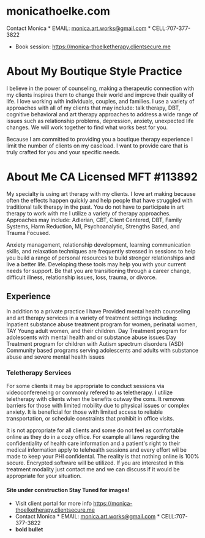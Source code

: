 # monicathoelke.com

Contact Monica * EMAIL: monica.art.works@gmail.com * CELL:707-377-3822 
* Book session: https://monica-thoelketherapy.clientsecure.me

# About My Boutique Style Practice
I believe in the power of counseling, making a therapeutic connection with my clients inspires them to change their world and improve their quality of life. I love working with individuals, couples, and families. I use a variety of approaches with all of my clients that may include: talk therapy, DBT, cognitive behavioral and art therapy approaches to address a wide range of issues such as relationship problems, depression, anxiety, unexpected life changes. We will work together to find what works best for you.

Because I am committed to providing you a boutique therapy experience I limit the number of clients on my caseload. I want to provide care that is truly crafted for you and your specific needs. 

# About Me CA Licensed MFT #113892 
My specialty is using art therapy with my clients. I love art making because often the effects happen quickly and help people that have struggled with traditional talk therapy in the past. You do not have to participate in art therapy to work with me I utilize a variety of therapy approaches. Approaches may include: Adlerian, CBT, Client Centered, DBT, Family Systems, Harm Reduction, MI, Psychoanalytic, Strengths Based, and Trauma Focused.  

Anxiety management, relationship development, learning communication skills, and relaxation techniques are frequently stressed in sessions to help you build a range of personal resources to build stronger relationships and live a better life. Developing these tools may help you with your current needs for support. Be that you are transitioning through a career change, difficult illness, relationship issues, loss, trauma, or divorce.

## Experience
In addition to a private practice I have Provided mental health counseling and art therapy services in a variety of treatment settings including:
Inpatient substance abuse treatment program for women, perinatal women, TAY Young adult women, and their children. 
Day Treatment program for adolescents with mental health and or substance abuse issues
Day Treatment program for children with Autism spectrum disorders (ASD)
Community based programs serving adolescents and adults with substance abuse and severe mental health issues

### Teletherapy Services
For some clients it may be appropriate to conduct sessions via videoconfereneing or commonly refered to as teletherapy. I utilize teletherapy with clients when the benefits outway the cons. It removes barriers for those with limited mobility due to physical issues or complex anxiety. It is beneficial for those with limited access to reliable transportation, or schedule constraints that prohibit in office visits.

It is not appropriate for all clients and some do not feel as comfortable online as they do in a cozy office. For example all laws regarding the confidentiality of health care information and a patient's right to their medical information apply to telehealth sessions and every effort wil be made to keep your PHI confidental. The reality is that nothing online is 100% secure. Encrypted software will be utilized. If you are interested in this treatment modality just contact me and we can discuss if it would be appropriate for your situation. 

#### Site under construction   Stay Tuned for images!

* Visit client portal for more info https://monica-thoelketherapy.clientsecure.me
* Contact Monica * EMAIL: monica.art.works@gmail.com * CELL:707-377-3822 
* **bold bullet**
